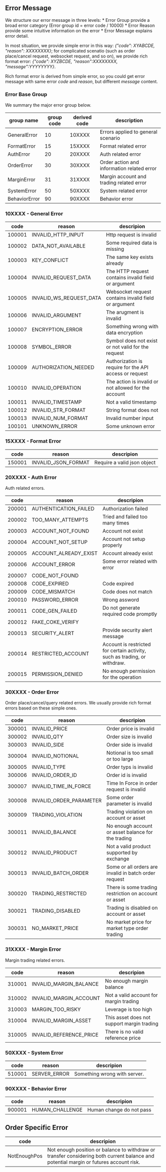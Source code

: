 ## Error Message

We structure our error message in three levels:
    * Error Group provide a broad error category (Error group id = error code / 10000)
    * Error Reason provide some intuitive information on the error
    * Error Message explains error detail.

In most situation, we provide simple error in this way: *{"code": XYABCDE, "reason": XXXXXXXX}*; for complicated scenatio (such as order place/cancel request, websocket request, and so on), we provide rich format error: *{"code": XYZBCDE, "reason":XXXXXXXX, "message":YYYYYYYY}*.

Rich format error is derived from simple error, so you could get error message with same error *code* and *reason*, but different *message* content.

### Error Base Group

We summary the major error group below.

group name   | group code | derived code | description
-------------|------------| ---------- | ------------
GeneralError | 10  | 10XXXX | Errors applied to general scenario
FormatError  | 15  | 15XXXX | Format related error
AuthError    | 20  | 20XXXX | Auth related error
OrderError   | 30  | 30XXXX | Order action and information related error
MarginError  | 31  | 31XXXX | Margin account and trading related error
SystemError  | 50  | 50XXXX | System related error
BehaviorError| 90  | 90XXXX | Behavior error


### 10XXXX - General Error 

code   | reason                 | descripion
-------|------------------------|---------
100001 |INVALID_HTTP_INPUT      | Http request is invalid
100002 |DATA_NOT_AVAILABLE      | Some required data is missing
100003 |KEY_CONFLICT            | The same key exists already
100004 |INVALID_REQUEST_DATA    | The HTTP request contains invalid field or argument
100005 |INVALID_WS_REQUEST_DATA | Websocket request contains invalid field or argument
100006 |INVALID_ARGUMENT        | The arugment is invalid
100007 |ENCRYPTION_ERROR        | Something wrong with data encryption 
100008 |SYMBOL_ERROR            | Symbol does not exist or not valid for the request
100009 |AUTHORIZATION_NEEDED    | Authorization is require for the API access or request
100010 |INVALID_OPERATION       | The action is invalid or not allowed for the account
100011 |INVALID_TIMESTAMP       | Not a valid timestamp
100012 |INVALID_STR_FORMAT      | String format does not 
100013 |INVALID_NUM_FORMAT      | Invalid number input
100101 | UNKNOWN_ERROR          | Some unknown error

### 15XXXX - Format Error

code  | reason                 | descripion
------|------------------------|---------
150001 |INVALID_JSON_FORMAT    | Require a valid json object

### 20XXXX - Auth Error

Auth related errors.

code   | reason               | descripion
-------|----------------------|---------
200001 |AUTHENTICATION_FAILED | Authorization failed
200002 |TOO_MANY_ATTEMPTS     | Tried and failed too many times 
200003 |ACCOUNT_NOT_FOUND     | Account not exist
200004 |ACCOUNT_NOT_SETUP     | Account not setup properly
200005 |ACCOUNT_ALREADY_EXIST | Account already exist
200006 |ACCOUNT_ERROR         | Some error related with error
200007 |CODE_NOT_FOUND        | 
200008 |CODE_EXPIRED          | Code expired
200009 |CODE_MISMATCH         | Code does not match
200010 |PASSWORD_ERROR        | Wrong assword
200011 |CODE_GEN_FAILED       | Do not generate required code promptly
200012 |FAKE_COKE_VERIFY      |
200013 |SECURITY_ALERT        | Provide security alert message
200014 |RESTRICTED_ACCOUNT    | Account is restricted for certain activity, such as trading, or withdraw.
200015 |PERMISSION_DENIED     | No enough permission for the operation

### 30XXXX - Order Error

Order place/cancel/query related errors. We usually provide rich format errors based on these simple ones.

code   | reason                  | descripion
-------|-------------------------|----------
300001 | INVALID_PRICE           | Order price is invalid
300002 | INVALID_QTY             | Order size is invalid
300003 | INVALID_SIDE            | Order side is invalid
300004 | INVALID_NOTIONAL        | Notional is too small or too large
300005 | INVALID_TYPE            | Order typs  is invalid
300006 | INVALID_ORDER_ID        | Order id is invalid
300007 | INVALID_TIME_IN_FORCE   | Time In Force in order request is invalid
300008 | INVALID_ORDER_PARAMETER | Some order parameter is invalid
300009 | TRADING_VIOLATION       | Trading violation on account or asset
300011 | INVALID_BALANCE         | No enough account or asset balance for the trading
300012 | INVALID_PRODUCT         | Not a valid product supported by exchange
300013 | INVALID_BATCH_ORDER     | Some or all orders are invalid in batch order request
300020 | TRADING_RESTRICTED      | There is some trading restriction on account or asset
300021 | TRADING_DISABLED        | Trading is disabled on account or asset
300031 | NO_MARKET_PRICE         | No market price for market type order trading

### 31XXXX - Margin Error

Margin trading related errors.

code   | reason                  | descripion
-------|-------------------------|----------
310001 | INVALID_MARGIN_BALANCE  | No enough margin balance
310002 | INVALID_MARGIN_ACCOUNT  | Not a valid account for margin trading
310003 | MARGIN_TOO_RISKY        | Leverage is too high
310004 | INVALID_MARGIN_ASSET    | This asset does not support margin trading
310005 | INVALID_REFERENCE_PRICE | There is no valid reference price

### 50XXXX - System Error

code   | reason                  | descripion
-------|-------------------------|----------
510001 | SERVER_ERROR            | Something wrong with server.


### 90XXXX - Behavior Error

code   | reason               | descripion
-------|----------------------|----------
900001 |HUMAN_CHALLENGE       | Human change do not pass

## Order Specific Error

code         | descripion
-------------|-----------------------------
NotEnoughPos | Not enough position or balance to withdraw or transfer considering both current balance and potential margin or futures account risk.




